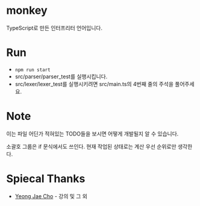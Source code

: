 # monkey

TypeScript로 만든 인터프리터 언어입니다.

# Run
- `npm run start`
- src/parser/parser_test를 실행시킵니다.
- src/lexer/lexer_test를 실행시키려면 src/main.ts의 4번째 줄의 주석을 풀어주세요.

# Note

이는 파일 어딘가 적혀있는 TODO들을 보시면 어떻게 개발될지 알 수 있습니다.

소괄호 그룹은 if 문식에서도 쓰인다. 현재 작업된 상태로는 계산 우선 순위로만 생각한다.

# Spiecal Thanks

- [Yeong Jae Cho](https://github.com/alvin1007) - 강의 및 그 외
